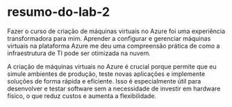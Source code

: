 # resumo-do-lab-2

Fazer o curso de criação de máquinas virtuais no Azure foi uma experiência transformadora para mim. Aprender a configurar e gerenciar máquinas virtuais na plataforma Azure me deu uma compreensão prática de como a infraestrutura de TI pode ser otimizada na nuvem.

A criação de máquinas virtuais no Azure é crucial porque permite que eu simule ambientes de produção, teste novas aplicações e implemente soluções de forma rápida e eficiente. Isso é especialmente útil para desenvolver e testar software sem a necessidade de investir em hardware físico, o que reduz custos e aumenta a flexibilidade.
